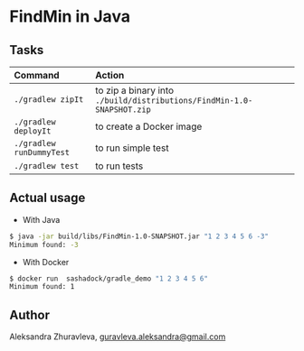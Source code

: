# FindMin in Java

## Tasks

| Command                      | Action      |
| :-------------------         | :----------- |
| `./gradlew zipIt`            | to zip a binary into `./build/distributions/FindMin-1.0-SNAPSHOT.zip` |
| `./gradlew deployIt`         | to create a Docker image |
| `./gradlew runDummyTest`     | to run simple test |
| `./gradlew test        `     | to run tests |

## Actual usage

* With Java
``` bash
$ java -jar build/libs/FindMin-1.0-SNAPSHOT.jar "1 2 3 4 5 6 -3"
Minimum found: -3
```

* With Docker
``` bash
$ docker run  sashadock/gradle_demo "1 2 3 4 5 6"
Minimum found: 1
```

## Author
Aleksandra Zhuravleva, guravleva.aleksandra@gmail.com
